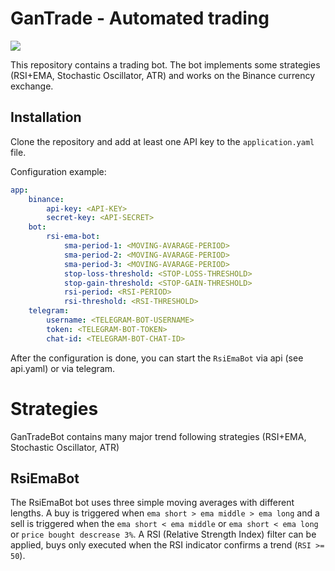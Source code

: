 
# GanTrade - Automated trading

<a href="http://makeapullrequest.com">
 <img src="https://img.shields.io/badge/PRs-welcome-brightgreen.svg" />
</a>

This repository contains a trading bot. The bot implements some strategies (RSI+EMA, Stochastic Oscillator, ATR) and works on the Binance currency exchange.

## Installation

Clone the repository and add at least one API key to the `application.yaml` file. 

Configuration example:

```yaml
app:
    binance:
        api-key: <API-KEY>
        secret-key: <API-SECRET>
    bot:
        rsi-ema-bot:
            sma-period-1: <MOVING-AVARAGE-PERIOD>
            sma-period-2: <MOVING-AVARAGE-PERIOD>
            sma-period-3: <MOVING-AVARAGE-PERIOD>
            stop-loss-threshold: <STOP-LOSS-THRESHOLD>
            stop-gain-threshold: <STOP-GAIN-THRESHOLD>
            rsi-period: <RSI-PERIOD>
            rsi-threshold: <RSI-THRESHOLD>
    telegram:
        username: <TELEGRAM-BOT-USERNAME>
        token: <TELEGRAM-BOT-TOKEN>
        chat-id: <TELEGRAM-BOT-CHAT-ID>
```

After the configuration is done, you can start the `RsiEmaBot` via api (see api.yaml) or via telegram.

# Strategies
GanTradeBot contains many major trend following strategies (RSI+EMA, Stochastic Oscillator, ATR) 

## RsiEmaBot
The RsiEmaBot bot uses three simple moving averages with different lengths. A buy is triggered when `ema short > ema middle > ema long` and a sell is triggered when the `ema short < ema middle` or `ema short < ema long` or `price bought descrease 3%`. A RSI (Relative Strength Index) filter can be applied, buys only executed when the RSI indicator confirms a trend (`RSI >= 50`).
